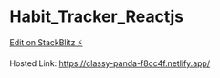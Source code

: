 # Habit_Tracker_Reactjs

[Edit on StackBlitz ⚡️](https://stackblitz.com/edit/react-zytxks)

Hosted Link: https://classy-panda-f8cc4f.netlify.app/